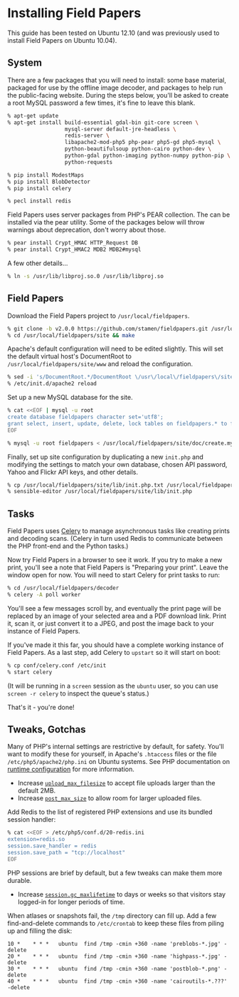 Installing Field Papers
=======================

This guide has been tested on Ubuntu 12.10 (and was previously used to install
Field Papers on Ubuntu 10.04).

System
------

There are a few packages that you will need to install: some base material,
packaged for use by the offline image decoder, and packages to help run the
public-facing website. During the steps below, you'll be asked to create a root
MySQL password a few times, it's fine to leave this blank.

```bash
% apt-get update
% apt-get install build-essential gdal-bin git-core screen \
                  mysql-server default-jre-headless \
                  redis-server \
                  libapache2-mod-php5 php-pear php5-gd php5-mysql \
                  python-beautifulsoup python-cairo python-dev \
                  python-gdal python-imaging python-numpy python-pip \
                  python-requests

% pip install ModestMaps
% pip install BlobDetector
% pip install celery

% pecl install redis
```
    
Field Papers uses server packages from PHP's PEAR collection. The can be
installed via the pear utility. Some of the packages below will throw warnings
about deprecation, don't worry about those.

```bash
% pear install Crypt_HMAC HTTP_Request DB
% pear install Crypt_HMAC2 MDB2 MDB2#mysql
```

A few other details...
    
```bash
% ln -s /usr/lib/libproj.so.0 /usr/lib/libproj.so
```


Field Papers
------------

Download the Field Papers project to `/usr/local/fieldpapers`.
    
```bash
% git clone -b v2.0.0 https://github.com/stamen/fieldpapers.git /usr/local/fieldpapers
% cd /usr/local/fieldpapers/site && make
```

Apache's default configuration will need to be edited slightly. This will set
the default virtual host's DocumentRoot to `/usr/local/fieldpapers/site/www`
and reload the configuration.

```bash
% sed -i 's/DocumentRoot.*/DocumentRoot \/usr\/local\/fieldpapers\/site\/www/' /etc/apache2/sites-available/default
% /etc/init.d/apache2 reload
```

Set up a new MySQL database for the site.
    
```bash
% cat <<EOF | mysql -u root
create database fieldpapers character set='utf8';
grant select, insert, update, delete, lock tables on fieldpapers.* to fieldpapers@localhost identified by 'w4lks';
EOF

% mysql -u root fieldpapers < /usr/local/fieldpapers/site/doc/create.mysql
```
    
Finally, set up site configuration by duplicating a new `init.php` and modifying
the settings to match your own database, chosen API password, Yahoo and Flickr
API keys, and other details.
    
```bash
% cp /usr/local/fieldpapers/site/lib/init.php.txt /usr/local/fieldpapers/site/lib/init.php
% sensible-editor /usr/local/fieldpapers/site/lib/init.php
```

Tasks
-----

Field Papers uses [Celery](http://www.celeryproject.org/) to manage
asynchronous tasks like creating prints and decoding scans. (Celery in turn
used Redis to communicate between the PHP front-end and the Python tasks.)

Now try Field Papers in a browser to see it work. If you try to make a new
print, you'll see a note that Field Papers is "Preparing your print".  Leave
the window open for now. You will need to start Celery for print tasks to run:

```bash
% cd /usr/local/fieldpapers/decoder
% celery -A poll worker
```

You'll see a few messages scroll by, and eventually the print page will be
replaced by an image of your selected area and a PDF download link. Print it,
scan it, or just convert it to a JPEG, and post the image back to your instance
of Field Papers.

If you've made it this far, you should have a complete working instance of
Field Papers. As a last step, add Celery to `upstart` so it will start on boot:

```bash
% cp conf/celery.conf /etc/init
% start celery
```

(It will be running in a `screen` session as the `ubuntu` user, so you can use
`screen -r celery` to inspect the queue's status.)

That's it - you're done!

Tweaks, Gotchas
---------------

Many of PHP's internal settings are restrictive by default, for safety. You'll
want to modify these for yourself, in Apache's `.htaccess` files or the file
`/etc/php5/apache2/php.ini` on Ubuntu systems. See PHP documentation on
[runtime configuration](http://www.php.net/manual/en/configuration.php) for
more information.

* Increase [`upload_max_filesize`](http://php.net/manual/en/ini.core.php#ini.upload-max-filesize)
  to accept file uploads larger than the default 2MB.
* Increase [`post_max_size`](http://php.net/manual/en/ini.core.php#ini.post-max-size)
  to allow room for larger uploaded files.

Add Redis to the list of registered PHP extensions and use its bundled session
handler:

```bash
% cat <<EOF > /etc/php5/conf.d/20-redis.ini
extension=redis.so
session.save_handler = redis
session.save_path = "tcp://localhost"
EOF
```

PHP sessions are brief by default, but a few tweaks can make them more durable.

* Increase
  [`session.gc_maxlifetime`](http://php.net/manual/en/session.configuration.php#ini.session.gc-maxlifetime)
  to days or weeks so that visitors stay logged-in for longer periods of time.

When atlases or snapshots fail, the `/tmp` directory can fill up. Add a few
find-and-delete commands to `/etc/crontab` to keep these files from piling up
and filling the disk:

```
10 *    * * *   ubuntu  find /tmp -cmin +360 -name 'preblobs-*.jpg' -delete
20 *    * * *   ubuntu  find /tmp -cmin +360 -name 'highpass-*.jpg' -delete
30 *    * * *   ubuntu  find /tmp -cmin +360 -name 'postblob-*.png' -delete
40 *    * * *   ubuntu  find /tmp -cmin +360 -name 'cairoutils-*.???' -delete
```
